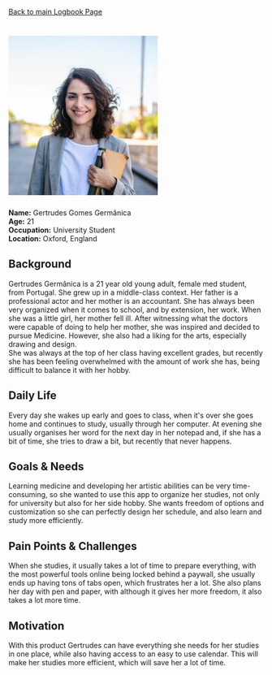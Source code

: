 [Back to main Logbook Page](../hci_logbook.md)

# ![Gertrudes Germânica](gertrudes_germanica.jpeg)  
**Name:** Gertrudes Gomes Germânica  
**Age:** 21  
**Occupation:** University Student  
**Location:** Oxford, England 

## Background  
Gertrudes Germânica is a 21 year old young adult, female med student, from Portugal. She grew up in a middle-class context. Her father is a professional actor and her mother is an accountant. She has always been very organized when it comes to school, and by extension, her work. When she was a little girl, her mother fell ill. After witnessing what the doctors were capable of doing to help her mother, she was inspired and decided to pursue Medicine. However, she also had a liking for the arts, especially drawing and design.  
She was always at the top of her class having excellent grades, but recently she has been feeling overwhelmed with the amount of work she has, being difficult to balance it with her hobby.

## Daily Life  
Every day she wakes up early and goes to class, when it's over she goes home and continues to study, usually through her computer. At evening she usually organises her word for the next day in her notepad and, if she has a bit of time, she tries to draw a bit, but recently that never happens.

## Goals & Needs    
Learning medicine and developing her artistic abilities can be very time-consuming, so she wanted to use this app to organize her studies, not only for university but also for her side hobby. She wants freedom of options and customization so she can perfectly design her schedule, and also learn and study more efficiently.

## Pain Points & Challenges    
When she studies, it usually takes a lot of time to prepare everything, with the most powerful tools online being locked behind a paywall, she usually ends up having tons of tabs open, which frustrates her a lot. She also plans her day with pen and paper, with although it gives her more freedom, it also takes a lot more time.

## Motivation  
With this product Gertrudes can have everything she needs for her studies in one place, while also having access to an easy to use calendar. This will make her studies more efficient, which will save her a lot of time.